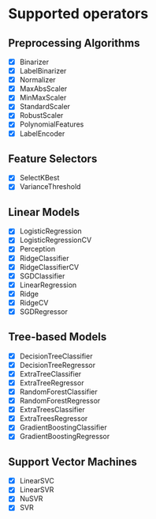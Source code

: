 # Supported operators
## Preprocessing Algorithms
- [x] Binarizer
- [x] LabelBinarizer
- [x] Normalizer
- [x] MaxAbsScaler
- [x] MinMaxScaler
- [x] StandardScaler
- [x] RobustScaler
- [x] PolynomialFeatures
- [x] LabelEncoder
## Feature Selectors
- [x] SelectKBest
- [x] VarianceThreshold
## Linear Models
- [x] LogisticRegression
- [x] LogisticRegressionCV
- [x] Perception
- [x] RidgeClassifier
- [x] RidgeClassifierCV
- [x] SGDClassifier
- [x] LinearRegression
- [x] Ridge
- [x] RidgeCV
- [x] SGDRegressor
## Tree-based Models
- [x] DecisionTreeClassifier
- [x] DecisionTreeRegressor
- [x] ExtraTreeClassifier
- [x] ExtraTreeRegressor
- [x] RandomForestClassifier
- [x] RandomForestRegressor
- [x] ExtraTreesClassifier
- [x] ExtraTreesRegressor
- [x] GradientBoostingClassifier
- [x] GradientBoostingRegressor
## Support Vector Machines
- [x] LinearSVC
- [x] LinearSVR
- [x] NuSVR
- [x] SVR